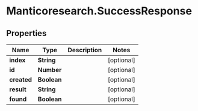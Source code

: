 # Manticoresearch.SuccessResponse

## Properties

Name | Type | Description | Notes
------------ | ------------- | ------------- | -------------
**index** | **String** |  | [optional] 
**id** | **Number** |  | [optional] 
**created** | **Boolean** |  | [optional] 
**result** | **String** |  | [optional] 
**found** | **Boolean** |  | [optional] 


